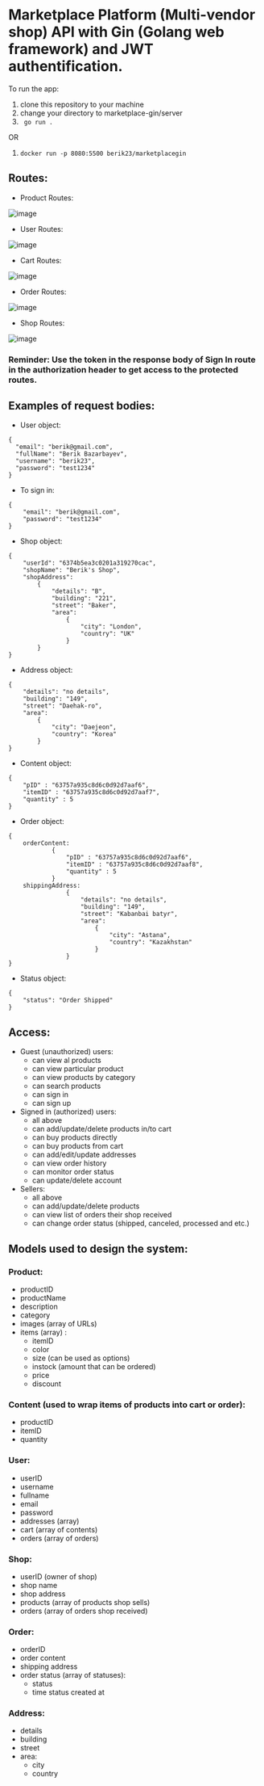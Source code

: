 # Marketplace Platform (Multi-vendor shop) API with Gin (Golang web framework) and JWT authentification.

To run the app: 

1. clone this repository to your machine
2. change your directory to marketplace-gin/server
3. ``` go run .```

OR 

1. ```docker run -p 8080:5500 berik23/marketplacegin```
## Routes:

  - Product Routes:
  
 ![image](https://user-images.githubusercontent.com/85312257/202837394-11b609eb-f5fb-42c9-8570-5b7859616d5a.png)

  - User Routes:
 
 ![image](https://user-images.githubusercontent.com/85312257/202837435-c51eec39-c29e-45fb-b25e-c3520241c600.png)

  - Cart Routes:
  
 ![image](https://user-images.githubusercontent.com/85312257/202837457-a8ff0715-9b4a-4698-a5c4-01c0a7bdb692.png)

  - Order Routes:
  
 ![image](https://user-images.githubusercontent.com/85312257/202837481-476a03a8-b017-4620-bafe-a9041eb1d1c8.png)

  - Shop Routes:
  
 ![image](https://user-images.githubusercontent.com/85312257/202837501-64e6afc4-2134-4474-91c9-6d8d1a63760a.png)

### Reminder: Use the token in the response body of Sign In route in the authorization header to get access to the protected routes.

## Examples of request bodies:

  - User object:
  ```
{
    "email": "berik@gmail.com",
    "fullName": "Berik Bazarbayev",
    "username": "berik23",
    "password": "test1234"
}
```

  - To sign in:
```
{
    "email": "berik@gmail.com",
    "password": "test1234"
}
```

  - Shop object:
```
{
    "userId": "6374b5ea3c0201a319270cac",
    "shopName": "Berik's Shop",
    "shopAddress":
        {
            "details": "B",
            "building": "221",
            "street": "Baker",
            "area":
                {
                    "city": "London",
                    "country": "UK"
                }
        }
}
```

  - Address object:
```
{
    "details": "no details",
    "building": "149",
    "street": "Daehak-ro",
    "area":
        {
            "city": "Daejeon",
            "country": "Korea"
        }
}
```

  - Content object:
```
{
    "pID" : "63757a935c8d6c0d92d7aaf6",
    "itemID" : "63757a935c8d6c0d92d7aaf7",
    "quantity" : 5
}
```

  - Order object: 
```
{
    orderContent: 
            {
                "pID" : "63757a935c8d6c0d92d7aaf6",
                "itemID" : "63757a935c8d6c0d92d7aaf8",
                "quantity" : 5
            }
    shippingAddress: 
                {
                    "details": "no details",
                    "building": "149",
                    "street": "Kabanbai batyr",
                    "area":
                        {
                            "city": "Astana",
                            "country": "Kazakhstan"
                        }
                }
}
```

  - Status object:
```
{
    "status": "Order Shipped"
}
```
    
## Access:

- Guest (unauthorized) users:
  - can view al products
  - can view particular product
  - can view products by category
  - can search products
  - can sign in
  - can sign up
- Signed in (authorized) users:
  - all above
  - can add/update/delete products in/to cart
  - can buy products directly
  - can buy products from cart
  - can add/edit/update addresses
  - can view order history
  - can monitor order status
  - can update/delete account
- Sellers:
  - all above
  - can add/update/delete products
  - can view list of orders their shop received
  - can change order status (shipped, canceled, processed and etc.)

## Models used to design the system:

### Product:
  - productID
  - productName
  - description
  - category
  - images (array of URLs)
  - items (array) :
    - itemID
    - color
    - size (can be used as options)
    - instock (amount that can be ordered)
    - price
    - discount

### Content (used to wrap items of products into cart or order):
  - productID
  - itemID
  - quantity

### User:
  - userID
  - username
  - fullname
  - email
  - password
  - addresses (array)
  - cart (array of contents)
  - orders (array of orders)
 
### Shop:
  - userID (owner of shop)
  - shop name
  - shop address
  - products (array of products shop sells)
  - orders (array of orders shop received)
 
 ### Order:
  - orderID
  - order content
  - shipping address
  - order status (array of statuses):
    - status
    - time status created at

### Address:
  - details
  - building
  - street
  - area:
    - city
    - country
